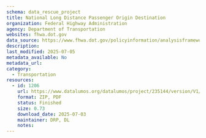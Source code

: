 ```yaml
---
schema: data_rescue_project 
title: National Long Distance Passenger Origin Destination
organization: Federal Highway Administration
agency: Department of Transportation
websites: fhwa.dot.gov
data_source: https://www.fhwa.dot.gov/policyinformation/analysisframework/01.cfm
description: 
last_modified: 2025-07-05
metadata_available: No
metadata_url: 
category:
  - Transportation 
resources:
  - id: 1206
    url: https://www.datalumos.org/datalumos/project/235144/version/V1/view
    format: ZIP, PDF
    status: Finished
    size: 0.73
    download_date: 2025-07-03
    maintainer: DRP, DL
    notes: 
---
```

